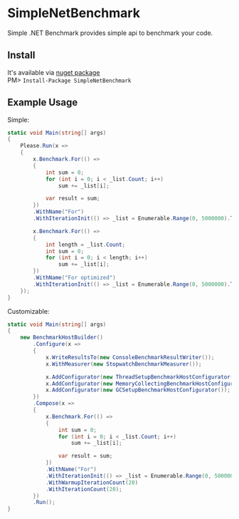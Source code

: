 SimpleNetBenchmark
================

Simple .NET Benchmark provides simple api to benchmark your code.

Install
-------
It's available via [nuget package](https://www.nuget.org/packages/SimpleNetBenchmark/)  
PM> `Install-Package SimpleNetBenchmark`

Example Usage
-------------

Simple:

```csharp
static void Main(string[] args)
{
	Please.Run(x =>
	{
		x.Benchmark.For(() =>
		{
			int sum = 0;
			for (int i = 0; i < _list.Count; i++)
				sum += _list[i];

			var result = sum;
		})
		.WithName("For")
		.WithIterationInit(() => _list = Enumerable.Range(0, 5000000).ToList());

		x.Benchmark.For(() =>
		{
			int length = _list.Count;
			int sum = 0;
			for (int i = 0; i < length; i++)
				sum += _list[i];
		})
		.WithName("For optimized")
		.WithIterationInit(() => _list = Enumerable.Range(0, 5000000).ToList());
	});
}
```
Customizable:

```csharp
static void Main(string[] args)
{
	new BenchmarkHostBuilder()
		.Configure(x =>
		{
			x.WriteResultsTo(new ConsoleBenchmarkResultWriter());
			x.WithMeasurer(new StopwatchBenchmarkMeasurer());

			x.AddConfigurator(new ThreadSetupBenchmarkHostConfigurator());
			x.AddConfigurator(new MemoryCollectingBenchmarkHostConfigurator());
			x.AddConfigurator(new GCSetupBenchmarkHostConfigurator());
		})
		.Compose(x =>
		{
			x.Benchmark.For(() =>
			{
				int sum = 0;
				for (int i = 0; i < _list.Count; i++)
					sum += _list[i];

				var result = sum;
			})
			.WithName("For")
			.WithIterationInit(() => _list = Enumerable.Range(0, 5000000).ToList())
			.WithWarmupIterationCount(20)
			.WithIterationCount(20);
		})
		.Run();
}
```
